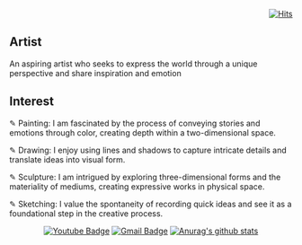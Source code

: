  <div align=right>
	
  [![Hits](https://hits.seeyoufarm.com/api/count/incr/badge.svg?url=https%3A%2F%2Fgithub.com%2Fdohoon-test&count_bg=%23FF007B&title_bg=%23555555&icon=angellist.svg&icon_color=%23E7E7E7&title=Visit&edge_flat=false)](https://hits.seeyoufarm.com)
  
  </div>

## Artist
  An aspiring artist who seeks to express the world through a unique perspective and share inspiration and emotion

## Interest
✎ Painting: I am fascinated by the process of conveying stories and emotions through color, creating depth within a two-dimensional space.

✎ Drawing: I enjoy using lines and shadows to capture intricate details and translate ideas into visual form.

✎ Sculpture: I am intrigued by exploring three-dimensional forms and the materiality of mediums, creating expressive works in physical space.

✎ Sketching: I value the spontaneity of recording quick ideas and see it as a foundational step in the creative process.



<!--
**dohoon-test/dohoon-test** is a ✨ _special_ ✨ repository because its `README.md` (this file) appears on your GitHub profile.

Here are some ideas to get you started:

- 🔭 I’m currently working on ...
- 🌱 I’m currently learning ...
- 👯 I’m looking to collaborate on ...
- 🤔 I’m looking for help with ...
- 💬 Ask me about ...
- 📫 How to reach me: ...
- 😄 Pronouns: ...
- ⚡ Fun fact: ...
-->

 <div align=center>
	 
 [![Youtube Badge](https://img.shields.io/badge/Youtube-ff0000?style=flat-square&logo=youtube&link=https://www.youtube.com/@%EC%9D%B4%EB%8F%84%ED%9B%88-y6w)](https://www.youtube.com/@%EC%9D%B4%EB%8F%84%ED%9B%88-y6w)   [![Gmail Badge](https://img.shields.io/badge/Gmail-d14836?style=flat-square&logo=Gmail&logoColor=white&link=mailto:0921danieldaniel@gmail.com)](mailto:0921danieldaniel@gmail.com)
 [![Anurag's github stats](https://github-readme-stats.vercel.app/api?username=dohoon-test)](https://github.com/anuraghazra/github-readme-stats)


  </div>

